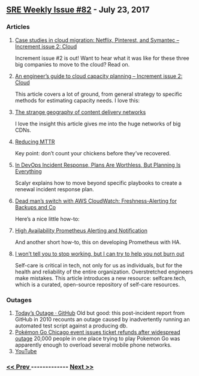 ## [SRE Weekly Issue #82](https://sreweekly.com/sre-weekly-issue-82/) - July 23, 2017
### Articles

1. [Case studies in cloud migration: Netflix, Pinterest, and Symantec – Increment issue 2: Cloud](https://increment.com/cloud/case-studies-in-cloud-migration/)

    Increment issue #2 is out! Want to hear what it was like for these three big companies to move to the cloud? Read on.
1. [An engineer’s guide to cloud capacity planning – Increment issue 2: Cloud](https://increment.com/cloud/an-engineers-guide-to-cloud-capacity-planning/)

    This article covers a lot of ground, from general strategy to specific methods for estimating capacity needs. I love this:
1. [The strange geography of content delivery networks](https://increment.com/cloud/the-strange-geography-of-content-delivery-networks/)

    I love the insight this article gives me into the huge networks of big CDNs.
1. [Reducing MTTR](https://dzone.com/articles/reducing-mttr)

    Key point: don’t count your chickens before they’ve recovered.
1. [In DevOps Incident Response, Plans Are Worthless, But Planning Is Everything](http://blog.scalyr.com/2017/07/devops-incident-response-plans-worthless-planning-everything/)

    Scalyr explains how to move beyond specific playbooks to create a renewal incident response plan.
1. [Dead man’s switch with AWS CloudWatch: Freshness-Alerting for Backups and Co](https://ruempler.eu/2017/06/26/dead-mans-switch-backup-alerting-aws-cloudwatch/)

    Here’s a nice little how-to:
1. [High Availability Prometheus Alerting and Notification](https://www.robustperception.io/high-availability-prometheus-alerting-and-notification/)

    And another short how-to, this on developing Prometheus with HA.
1. [I won’t tell you to stop working, but I can try to help you not burn out](https://medium.com/@pixelpaperyarn/i-wont-tell-you-to-stop-working-but-i-can-try-to-help-you-not-burn-out-2730a713e543)

    Self-care is critical in tech, not only for us as individuals, but for the health and reliability of the entire organization. Overstretched engineers make mistakes. This article introduces a new resource: selfcare.tech, which is a curated, open-source repository of self-care resources.
### Outages

1. [Today’s Outage · GitHub](https://github.com/blog/744-today-s-outage)
    Old but good: this post-incident report from GitHub in 2010 recounts an outage caused by inadvertently running an automated test script against a producing db.
1. [Pokémon Go Chicago event issues ticket refunds after widespread outage](http://www.businessinsider.com/pokmon-go-chicago-event-issues-ticket-refunds-after-widespread-outage-2017-7)
    20,000 people in one place trying to play Pokemon Go was apparently enough to overload several mobile phone networks.
1. [YouTube](http://www.news18.com/news/tech/youtube-down-users-facing-internal-server-error-1464299.html)

### [ << Prev ](sreweekly-81.md) ------------- [ Next >> ](sreweekly-83.md)